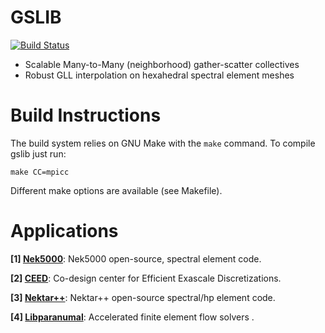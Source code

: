 # GSLIB 

[![Build Status](https://travis-ci.org/gslib/gslib.svg?branch=master)](https://travis-ci.org/gslib/gslib)

* Scalable Many-to-Many (neighborhood) gather-scatter collectives
* Robust GLL interpolation on hexahedral spectral element meshes

# Build Instructions

The build system relies on GNU Make with the `make` command. To compile gslib just run:

```
make CC=mpicc
```

Different make options are available (see Makefile).

# Applications

**\[1]&#160;[Nek5000](https://nek5000.mcs.anl.gov/)**: Nek5000 open-source, spectral element code.

**\[2]&#160;[CEED](http://ceed.exascaleproject.org/)**: Co-design center for Efficient Exascale Discretizations.

**\[3]&#160;[Nektar++](http://www.nektar.info)**: Nektar++ open-source spectral/hp element code.

**\[4]&#160;[Libparanumal](https://github.com/paranumal/libparanumal)**: Accelerated finite element flow solvers .
